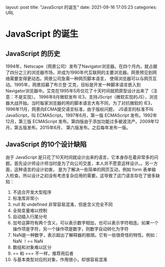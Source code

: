 layout: post
title: "JavaScript 的诞生"
date: 2021-09-16 17:05:23
categories: URL

# JavaScript 的诞生

## JavaScript 的历史
1994年，Netscape（网景公司）发布了Navigator浏览器。在四个月内，就占据了四分之三的浏览器市场，并成为1990年代互联网的主要浏览器。网景预见到网络需要变得更动态。网景公司急需一种网页脚本语言，
使得浏览器可以与网页互动。1995年，网景招募了布兰登·艾克，目标是开发一种脚本语言嵌入到Navigator浏览器中。艾克在1995年5月仅花了十天时间就把原型设计出来了（注意：不是实现）。
1996年8月微软发布 IE3，支持JScript（微软实现的JS），浏览器大战开始。当时每家浏览器的用的脚本语言大有不同，为了对抗微软的 IE3，1996年11月，网景向ECMA提交语言标准，由于版权问题，
JS语言的标准不叫 JavaScript，叫 ECMAScript。1997年6月，第一版 ECMAScript 发布。1992年12月，第三版 ECMAScript 发布。第四版由于添加功能过多被波流产。2009年12月，第五版发布。2015年6月，
第六版发布。之后每年发布一版。
## JavaScript 的10个设计缺陷
由于 JavaScript 是只花了10天时间就设计出来的语言，它本身存在着非常多的问题。首先设计师设计师当时是为了向公司交差，本人并不愿意这样设计。。另一方面，这种语言的设计初衷，
是为了解决一些简单的网页互动，例如 form 表单输入检查。所以设计之初没有考虑复杂应用的需要。这导致了这门语言存在了很多缺陷：
1. 不适合开发大型程序
2. 标准库非常小
3. null 和 undefined 非常容易混淆，但是含义完全不同
4. 全局变量难以控制
5. 自动插入行尾分号
6. 加号运算符有两个含义，可以表示数字相加，也可以表示字符相连。如果一个操作项是字符，另一个操作项是数字，则数字自动转化为字符
7. NaN是一种数字，表示超出了解释器的极限。它有一些很奇怪的特性。例如：NaN ！== NaN
8. 数组和对象难以区分
9. == 和 === 不一样，推荐用后者
10. 与基本类型对应的对象，作用很小，却很容易混淆
